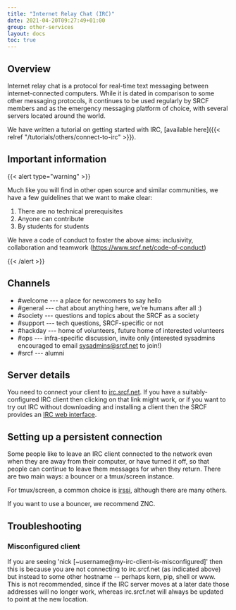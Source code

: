 ```yaml
---
title: "Internet Relay Chat (IRC)"
date: 2021-04-20T09:27:49+01:00
group: other-services
layout: docs
toc: true
---
```


## Overview

Internet relay chat is a protocol for real-time text messaging between
internet-connected computers. While it is dated in comparison to some
other messaging protocols, it continues to be used regularly by SRCF
members and as the emergency messaging platform of choice, with several
servers located around the world.

We have written a tutorial on getting started with IRC,
[available here]({{< relref "/tutorials/others/connect-to-irc" >}}).

## Important information

{{< alert type="warning" >}}

Much like you will find in other open source and similar communities, we
have a few guidelines that we want to make clear:

1.  There are no technical prerequisites
2.  Anyone can contribute
3.  By students for students

We have a code of conduct to foster the above aims: inclusivity,
collaboration and teamwork (<https://www.srcf.net/code-of-conduct>)

{{< /alert >}}

## Channels

- \#welcome --- a place for newcomers to say hello
- \#general --- chat about anything here, we're humans after all :)
- \#society --- questions and topics about the SRCF as a society
- \#support --- tech questions, SRCF-specific or not
- \#hackday --- home of volunteers, future home of interested
    volunteers
- \#ops --- infra-specific discussion, invite only (interested
    sysadmins encouraged to email <sysadmins@srcf.net> to join!)
- \#srcf --- alumni

## Server details

You need to connect your client to
[irc.srcf.net](irc://irc.srcf.net/srcf). If you have a
suitably-configured IRC client then clicking on that link might work, or
if you want to try out IRC without downloading and installing a client
then the SRCF provides an [IRC web interface](https://webchat.srcf.net).

## Setting up a persistent connection

Some people like to leave an IRC client connected to the network even
when they are away from their computer, or have turned it off, so that
people can continue to leave them messages for when they return. There
are two main ways: a bouncer or a tmux/screen instance.

For tmux/screen, a common choice is [irssi](http://www.irssi.org/),
although there are many others.

If you want to use a bouncer, we recommend ZNC.

## Troubleshooting

### Misconfigured client

If you are seeing 'nick \[\~username\@my-irc-client-is-misconfigured\]' then this is because
you are not connecting to irc.srcf.net (as indicated above) but instead
to some other hostname -- perhaps kern, pip, shell or www. This is not
recommended, since if the IRC server moves at a later date those
addresses will no longer work, whereas irc.srcf.net will always be
updated to point at the new location.
